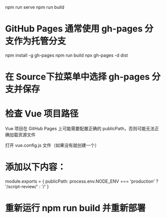 npm run serve
npm run build

#  GitHub Pages 通常使用 gh-pages 分支作为托管分支
npm install -g gh-pages
npm run build
npx gh-pages -d dist

#  在 Source下拉菜单中选择 gh-pages 分支并保存

#  检查 Vue 项目路径
Vue 项目在 GitHub Pages 上可能需要配置正确的 publicPath，否则可能无法正确加载资源文件

打开 vue.config.js 文件（如果没有就创建一个）
#  添加以下内容：
module.exports = {
  publicPath: process.env.NODE_ENV === 'production' ? '/script-review/' : '/'
}
#  重新运行 npm run build 并重新部署
